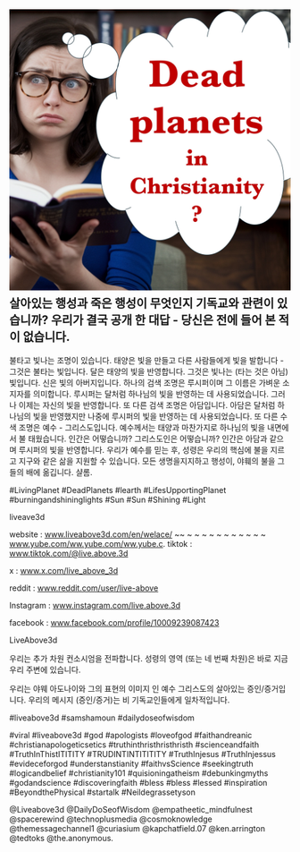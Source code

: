 ![Video cover image](../cover.jpg)
살아있는 행성과 죽은 행성이 무엇인지 기독교와 관련이 있습니까?
우리가 결국 공개 한 대답 - 당신은 전에 들어 본 적이 없습니다.
---
불타고 빛나는 조명이 있습니다.
태양은 빛을 만들고 다른 사람들에게 빛을 발합니다 - 그것은 불타는 빛입니다.
달은 태양의 빛을 반영합니다. 그것은 빛나는 (타는 것은 아님) 빛입니다.
신은 빛의 아버지입니다.
하나의 검색 조명은 루시퍼이며 그 이름은 가벼운 소지자를 의미합니다.
루시퍼는 달처럼 하나님의 빛을 반영하는 데 사용되었습니다. 그러나 이제는 자신의 빛을 반영합니다.
또 다른 검색 조명은 아담입니다.
아담은 달처럼 하나님의 빛을 반영했지만 나중에 루시퍼의 빛을 반영하는 데 사용되었습니다.
또 다른 수색 조명은 예수 - 그리스도입니다.
예수께서는 태양과 마찬가지로 하나님의 빛을 내면에서 불 태웠습니다.
인간은 어떻습니까? 그리스도인은 어떻습니까?
인간은 아담과 같으며 루시퍼의 빛을 반영합니다.
우리가 예수를 믿는 후, 성령은 우리의 핵심에 불을 지르고 지구와 같은 삶을 지원할 수 있습니다.
모든 생명을지지하고 행성이, 야훼의 불을 그들의 배에 옮깁니다.
샬롬.


#LivingPlanet #DeadPlanets #learth #LifesUpportingPlanet #burningandshininglights #Sun #Sun #Shining #Light


liveave3d

website : www.liveabove3d.com/en/welace/ ~~ ~ ~ ~ ~ ~ ~ ~ ~ ~ ~ ~ www.yube.com/ww.yube.com/ww.yube.c. tiktok : www.tiktok.com/@live.above.3d

x : www.x.com/live_above_3d

reddit : www.reddit.com/user/live-above

Instagram : www.instagram.com/live.above.3d

facebook : www.facebook.com/profile/10009239087423

LiveAbove3d

우리는 추가 차원 컨소시엄을 전파합니다. 성령의 영역 (또는 네 번째 차원)은 바로 지금 우리 주변에 있습니다.


우리는 야웨 아도나이와 그의 표현의 이미지 인 예수 그리스도의 살아있는 증인/증거입니다. 우리의 메시지 (증인/증거)는 비 기독교인들에게 일차적입니다.

#liveabove3d #samshamoun #dailydoseofwisdom

#viral #liveabove3d #god #apologists #loveofgod #faithandreanic #christianapologeticsetics #truthinthristhristhristh #scienceandfaith #TruthInThistITITITY #TRUDINTINTITITITY #TruthInjesus #TruthInjessus #evideceforgod #understanstianity #faithvsScience #seekingtruth #logicandbelief #christianity101 #quisioningatheism #debunkingmyths #godandscience #discoveringfaith #bless #bless #lessed #inspiration #BeyondthePhysical #startalk #Neildegrassetyson

@Liveabove3d @DailyDoSeofWisdom
@empatheetic_mindfulnest @spacerewind @technoplusmedia @cosmoknowledge @themessagechannel1 @curiasium @kapchatfield.07 @ken.arrington @tedtoks @the.anonymous.









